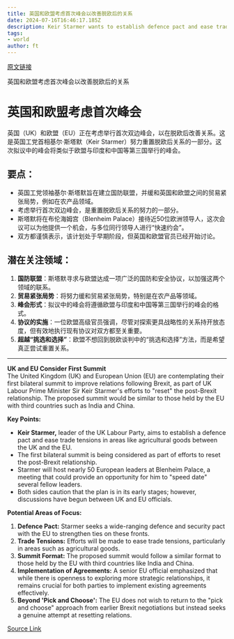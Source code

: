 ```yaml
---
title: 英国和欧盟考虑首次峰会以改善脱欧后的关系
date: 2024-07-16T16:46:17.185Z
description: Keir Starmer wants to establish defence pact and ease trade tensions in areas such as agricultural goods
tags: 
- world
author: ft
---
```


[原文链接](https://ft.com/content/e7e74d11-3b37-469d-a520-3a2ea4f4cfc6)

英国和欧盟考虑首次峰会以改善脱欧后的关系

# 英国和欧盟考虑首次峰会

英国（UK）和欧盟（EU）正在考虑举行首次双边峰会，以在脱欧后改善关系。这是英国工党首相基尔·斯塔默（Keir Starmer）努力重置脱欧后关系的一部分。这次拟议中的峰会将类似于欧盟与印度和中国等第三国举行的峰会。

## 要点：
- 英国工党领袖基尔·斯塔默旨在建立国防联盟，并缓和英国和欧盟之间的贸易紧张局势，例如在农产品领域。
- 考虑举行首次双边峰会，是重置脱欧后关系的努力的一部分。
- 斯塔默将在布伦海姆宫（Blenheim Palace）接待近50位欧洲领导人，这次会议可以为他提供一个机会，与多位同行领导人进行“快速约会”。
- 双方都谨慎表示，该计划处于早期阶段，但英国和欧盟官员已经开始讨论。

## 潜在关注领域：
1. **国防联盟**：斯塔默寻求与欧盟达成一项广泛的国防和安全协议，以加强这两个领域的联系。
2. **贸易紧张局势**：将努力缓和贸易紧张局势，特别是在农产品等领域。
3. **峰会形式**：拟议中的峰会将遵循欧盟与印度和中国等第三国举行的峰会的格式。
4. **协议的实施**：一位欧盟高级官员强调，尽管对探索更具战略性的关系持开放态度，但有效地执行现有协议对双方都至关重要。
5. **超越“挑选和选择”**：欧盟不想回到脱欧谈判中的“挑选和选择”方法，而是希望真正尝试重置关系。

---

 **UK and EU Consider First Summit**  
The United Kingdom (UK) and European Union (EU) are contemplating their first bilateral summit to improve relations following Brexit, as part of UK Labour Prime Minister Sir Keir Starmer's efforts to "reset" the post-Brexit relationship. The proposed summit would be similar to those held by the EU with third countries such as India and China.

**Key Points:**  
- **Keir Starmer,** leader of the UK Labour Party, aims to establish a defence pact and ease trade tensions in areas like agricultural goods between the UK and the EU.
- The first bilateral summit is being considered as part of efforts to reset the post-Brexit relationship.
- Starmer will host nearly 50 European leaders at Blenheim Palace, a meeting that could provide an opportunity for him to "speed date" several fellow leaders.
- Both sides caution that the plan is in its early stages; however, discussions have begun between UK and EU officials.

**Potential Areas of Focus:**  
1. **Defence Pact:** Starmer seeks a wide-ranging defence and security pact with the EU to strengthen ties on these fronts.
2. **Trade Tensions:** Efforts will be made to ease trade tensions, particularly in areas such as agricultural goods.
3. **Summit Format:** The proposed summit would follow a similar format to those held by the EU with third countries like India and China.
4. **Implementation of Agreements:** A senior EU official emphasized that while there is openness to exploring more strategic relationships, it remains crucial for both parties to implement existing agreements effectively.
5. **Beyond 'Pick and Choose':** The EU does not wish to return to the "pick and choose" approach from earlier Brexit negotiations but instead seeks a genuine attempt at resetting relations.

[Source Link](https://ft.com/content/e7e74d11-3b37-469d-a520-3a2ea4f4cfc6)

